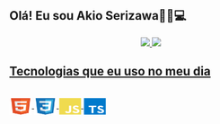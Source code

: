 ## Olá! Eu sou Akio Serizawa👨‍💻💻

<div align="center">
  <a href="https://github.com/AkioSerizawa">
  <img height="170em" src="https://github-readme-stats.vercel.app/api?username=AkioSerizawa&show_icons=true&theme=midnight-purple&include_all_commits=true&count_private=true"/>
  <img height="170em" src="https://github-readme-stats.vercel.app/api/top-langs/?username=AkioSerizawa&layout=compact&langs_count=7&theme=midnight-purple"/>
</div>
  
## Tecnologias que eu uso no meu dia
<div style="display: inline_block"><br>
  <img align="center" alt="Akio-HTML" height="30" width="40" src="https://raw.githubusercontent.com/devicons/devicon/master/icons/html5/html5-original.svg">
  <img align="center" alt="Akio-CSS" height="30" width="40" src="https://raw.githubusercontent.com/devicons/devicon/master/icons/css3/css3-original.svg">
  <img align="center" alt="Akio-Js" height="30" width="40" src="https://raw.githubusercontent.com/devicons/devicon/master/icons/javascript/javascript-plain.svg">
  <img align="center" alt="Akio-Ts" height="30" width="40" src="https://raw.githubusercontent.com/devicons/devicon/master/icons/typescript/typescript-plain.svg">
</div>
